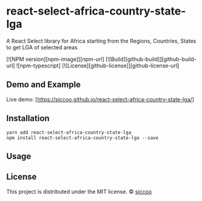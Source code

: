 # react-select-africa-country-state-lga

A React Select library for Africa starting from the Regions, Countries, States to get LGA of selected areas

[![NPM version][npm-image]][npm-url] 
[![Build][github-build]][github-build-url] 
![npm-typescript] 
[![License][github-license]][github-license-url] 

<!-- [![NPM](https://img.shields.io/npm/v/react-select-africa-country-state-lga.svg)](https://www.npmjs.com/package/react-select-africa-country-state-lga) [![JavaScript Style Guide](https://img.shields.io/badge/code_style-standard-brightgreen.svg)](https://standardjs.com) -->


## Demo and Example

Live demo: [https://siccoo.github.io/react-select-africa-country-state-lga/]

## Installation

```
yarn add react-select-africa-country-state-lga
npm install react-select-africa-country-state-lga --save
```

## Usage

## License

This project is distributed under the MIT license. © [siccoo](https://github.com/siccoo)
